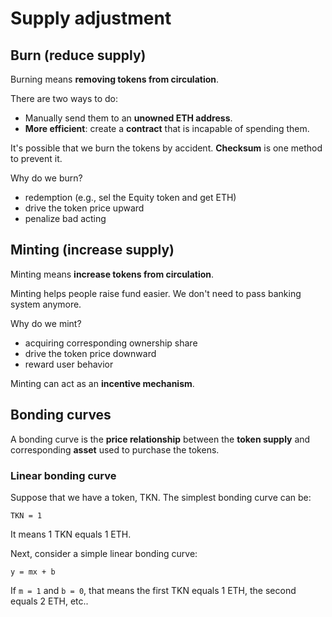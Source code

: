 # Supply adjustment

## Burn (reduce supply)

Burning means **removing tokens from circulation**.

There are two ways to do:

- Manually send them to an **unowned ETH address**.
- **More efficient**: create a **contract** that is incapable of spending them.

It's possible that we burn the tokens by accident. **Checksum** is one method to prevent it.

Why do we burn?

- redemption (e.g., sel the Equity token and get ETH)
- drive the token price upward
- penalize bad acting

## Minting (increase supply)

Minting means **increase tokens from circulation**.

Minting helps people raise fund easier. We don't need to pass banking system anymore.

Why do we mint?

- acquiring corresponding ownership share
- drive the token price downward
- reward user behavior

Minting can act as an **incentive mechanism**.

## Bonding curves

A bonding curve is the **price relationship** between the **token supply** and corresponding **asset** used to purchase the tokens.

### Linear bonding curve

Suppose that we have a token, TKN. The simplest bonding curve can be:

```code
TKN = 1
```

It means 1 TKN equals 1 ETH.

Next, consider a simple linear bonding curve:

```code
y = mx + b
```

If `m = 1` and `b = 0`, that means the first TKN equals 1 ETH, the second equals 2 ETH, etc..
